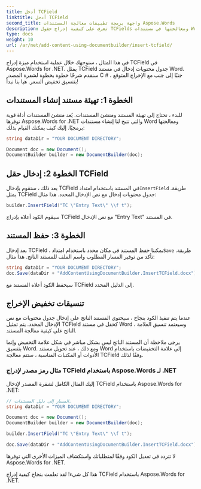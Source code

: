 ```yaml
---
title: أدخل TCField
linktitle: أدخل TCField
second_title: واجهة برمجة تطبيقات معالجة المستندات Aspose.Words
description: تعرف على كيفية إدراج حقول TCFields ومعالجتها في مستندات Word باستخدام C # و Aspose.Words for .NET في هذا الدليل التفصيلي.
type: docs
weight: 10
url: /ar/net/add-content-using-documentbuilder/insert-tcfield/
---
```


في هذا المثال ، سنوجهك خلال عملية استخدام ميزة إدراج TCField في Aspose.Words for .NET. يمثل TCField جدول محتويات إدخال في مستند Word. سنقدم شرحًا خطوة بخطوة لشفرة المصدر C # ، جنبًا إلى جنب مع الإخراج المتوقع بتنسيق تخفيض السعر. هيا بنا نبدأ!

## الخطوة 1: تهيئة مستند إنشاء المستندات

للبدء ، نحتاج إلى تهيئة المستند ومنشئ المستندات. يُعد منشئ المستندات أداة قوية توفرها Aspose.Words for .NET والتي تتيح لنا إنشاء مستندات Word ومعالجتها برمجيًا. إليك كيف يمكنك القيام بذلك:

```csharp
string dataDir = "YOUR DOCUMENT DIRECTORY";

Document doc = new Document();
DocumentBuilder builder = new DocumentBuilder(doc);
```

## الخطوة 2: إدخال حقل TCField

 بعد ذلك ، سنقوم بإدخال TCField في المستند باستخدام امتداد`InsertField` طريقة. يمثل TCField جدول محتويات إدخال مع نص الإدخال المحدد. هذا مثال:

```csharp
builder.InsertField("TC \"Entry Text\" \\f t");
```

سيقوم الكود أعلاه بإدراج TCField مع نص الإدخال "Entry Text" في المستند.

## الخطوة 3: حفظ المستند

 بعد إدخال TCField ، يمكننا حفظ المستند في مكان محدد باستخدام امتداد`Save` طريقة. تأكد من توفير المسار المطلوب واسم الملف للمستند الناتج. هذا مثال:

```csharp
string dataDir = "YOUR DOCUMENT DIRECTORY";
doc.Save(dataDir + "AddContentUsingDocumentBuilder.InsertTCField.docx");
```

سيحفظ الكود أعلاه المستند مع TCField إلى الدليل المحدد.

## تنسيقات تخفيض الإخراج

عندما يتم تنفيذ الكود بنجاح ، سيحتوي المستند الناتج على إدخال جدول محتويات مع نص الإدخال المحدد. يتم تمثيل TCField كحقل في مستند Word ، وسيعتمد تنسيق العلامة الناتج على كيفية معالجة المستند.

يرجى ملاحظة أن المستند الناتج ليس بشكل مباشر في شكل علامة التخفيض وإنما بتنسيق Word. ومع ذلك ، عند تحويل مستند Word إلى علامة التخفيضات باستخدام الأدوات أو المكتبات المناسبة ، ستتم معالجة TCField وفقًا لذلك.

### مثال رمز مصدر لإدراج TCField باستخدام Aspose.Words لـ .NET

إليك المثال الكامل لشفرة المصدر لإدخال TCField باستخدام Aspose.Words for .NET:

```csharp
// المسار إلى دليل المستندات.
string dataDir = "YOUR DOCUMENT DIRECTORY";

Document doc = new Document();
DocumentBuilder builder = new DocumentBuilder(doc);

builder.InsertField("TC \"Entry Text\" \\f t");

doc.Save(dataDir + "AddContentUsingDocumentBuilder.InsertTCField.docx");
```

لا تتردد في تعديل الكود وفقًا لمتطلباتك واستكشاف الميزات الأخرى التي توفرها Aspose.Words for .NET.

هذا كل شيء! لقد تعلمت بنجاح كيفية إدراج TCField باستخدام Aspose.Words for .NET.

